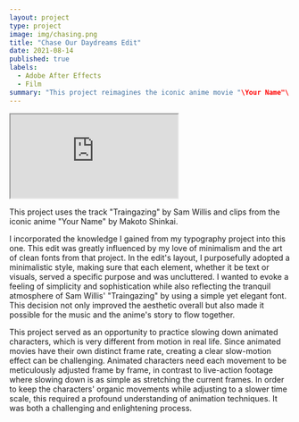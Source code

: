 ```yaml
---
layout: project
type: project
image: img/chasing.png
title: "Chase Our Daydreams Edit"
date: 2021-08-14
published: true
labels:
  - Adobe After Effects
  - Film
summary: "This project reimagines the iconic anime movie "\Your Name"\ by Makoto Shinkai. This project incorporates the track "\Traingazing"\ by Sam Willis into key moments of the film."
---
```



<div class="ratio ratio-16x9">
  <iframe src="https://www.youtube.com/embed/XCCjQTK1HJM" title="YouTube video" allowfullscreen></iframe>
</div>

This project uses the track "Traingazing" by Sam Willis and clips from the iconic anime "Your Name" by Makoto Shinkai.

I incorporated the knowledge I gained from my typography project into this one. This edit was greatly influenced by my love of minimalism and the art of clean fonts from that project. In the edit's layout, I purposefully adopted a minimalistic style, making sure that each element, whether it be text or visuals, served a specific purpose and was uncluttered. I wanted to evoke a feeling of simplicity and sophistication while also reflecting the tranquil atmosphere of Sam Willis' "Traingazing" by using a simple yet elegant font. This decision not only improved the aesthetic overall but also made it possible for the music and the anime's story to flow together.

This project served as an opportunity to practice slowing down animated characters, which is very different from motion in real life. Since animated movies have their own distinct frame rate, creating a clear slow-motion effect can be challenging. Animated characters need each movement to be meticulously adjusted frame by frame, in contrast to live-action footage where slowing down is as simple as stretching the current frames. In order to keep the characters' organic movements while adjusting to a slower time scale, this required a profound understanding of animation techniques. It was both a challenging and enlightening process.
